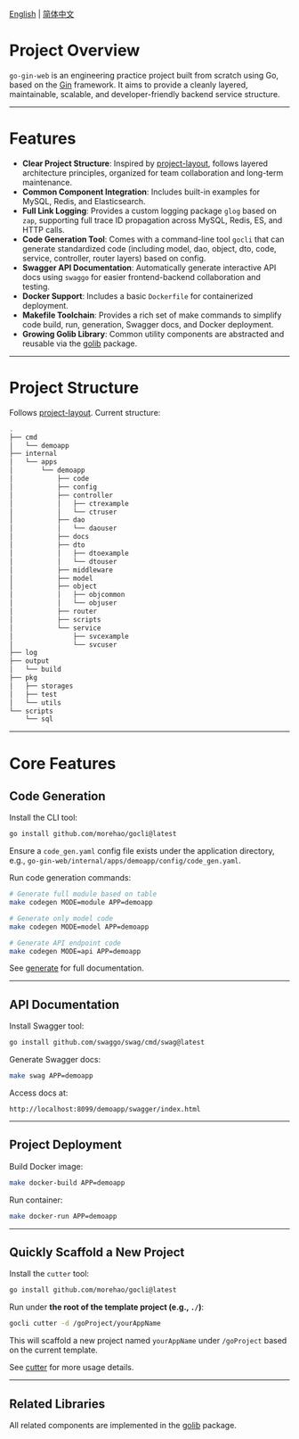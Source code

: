 [English](./README.md) | [简体中文](./README_cn.md)

# Project Overview

`go-gin-web` is an engineering practice project built from scratch using Go, based on the [Gin](https://github.com/gin-gonic/gin) framework. It aims to provide a cleanly layered, maintainable, scalable, and developer-friendly backend service structure.

---

# Features

* **Clear Project Structure**: Inspired by [project-layout](https://github.com/golang-standards/project-layout), follows layered architecture principles, organized for team collaboration and long-term maintenance.
* **Common Component Integration**: Includes built-in examples for MySQL, Redis, and Elasticsearch.
* **Full Link Logging**: Provides a custom logging package `glog` based on `zap`, supporting full trace ID propagation across MySQL, Redis, ES, and HTTP calls.
* **Code Generation Tool**: Comes with a command-line tool `gocli` that can generate standardized code (including model, dao, object, dto, code, service, controller, router layers) based on config.
* **Swagger API Documentation**: Automatically generate interactive API docs using `swaggo` for easier frontend-backend collaboration and testing.
* **Docker Support**: Includes a basic `Dockerfile` for containerized deployment.
* **Makefile Toolchain**: Provides a rich set of make commands to simplify code build, run, generation, Swagger docs, and Docker deployment.
* **Growing Golib Library**: Common utility components are abstracted and reusable via the [golib](https://github.com/morehao/golib) package.

---

# Project Structure

Follows [project-layout](https://github.com/golang-standards/project-layout). Current structure:

```bash
.
├── cmd
│   └── demoapp
├── internal
│   └── apps
│       └── demoapp
│           ├── code
│           ├── config
│           ├── controller
│           │   ├── ctrexample
│           │   └── ctruser
│           ├── dao
│           │   └── daouser
│           ├── docs
│           ├── dto
│           │   ├── dtoexample
│           │   └── dtouser
│           ├── middleware
│           ├── model
│           ├── object
│           │   ├── objcommon
│           │   └── objuser
│           ├── router
│           ├── scripts
│           └── service
│               ├── svcexample
│               └── svcuser
├── log
├── output
│   └── build
├── pkg
│   ├── storages
│   ├── test
│   └── utils
└── scripts
    └── sql
```

---

# Core Features

## Code Generation

Install the CLI tool:

```bash
go install github.com/morehao/gocli@latest
```

Ensure a `code_gen.yaml` config file exists under the application directory, e.g., `go-gin-web/internal/apps/demoapp/config/code_gen.yaml`.

Run code generation commands:

```bash
# Generate full module based on table
make codegen MODE=module APP=demoapp

# Generate only model code
make codegen MODE=model APP=demoapp

# Generate API endpoint code
make codegen MODE=api APP=demoapp
```

See [generate](https://github.com/morehao/gocli?tab=readme-ov-file#generate) for full documentation.

---

## API Documentation

Install Swagger tool:

```bash
go install github.com/swaggo/swag/cmd/swag@latest
```

Generate Swagger docs:

```bash
make swag APP=demoapp
```

Access docs at:

```
http://localhost:8099/demoapp/swagger/index.html
```

---

## Project Deployment

Build Docker image:

```bash
make docker-build APP=demoapp
```

Run container:

```bash
make docker-run APP=demoapp
```

---

## Quickly Scaffold a New Project

Install the `cutter` tool:

```bash
go install github.com/morehao/gocli@latest
```

Run under **the root of the template project (e.g., `./`)**:

```bash
gocli cutter -d /goProject/yourAppName
```

This will scaffold a new project named `yourAppName` under `/goProject` based on the current template.

See [cutter](https://github.com/morehao/gocli?tab=readme-ov-file#cutter) for more usage details.

---

## Related Libraries

All related components are implemented in the [golib](https://github.com/morehao/golib) package.

